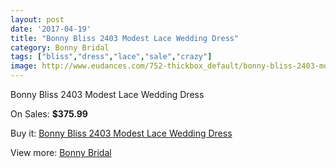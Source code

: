 ```yaml
---
layout: post
date: '2017-04-19'
title: "Bonny Bliss 2403 Modest Lace Wedding Dress"
category: Bonny Bridal
tags: ["bliss","dress","lace","sale","crazy"]
image: http://www.eudances.com/752-thickbox_default/bonny-bliss-2403-modest-lace-wedding-dress.jpg
---
```

Bonny Bliss 2403 Modest Lace Wedding Dress

On Sales: **$375.99**
<a href="https://www.eudances.com/en/bonny-bridal/246-bonny-bliss-2403-modest-lace-wedding-dress.html"><amp-img layout="responsive" width="600" height="600" src="//www.eudances.com/752-thickbox_default/bonny-bliss-2403-modest-lace-wedding-dress.jpg" alt="Bonny Bliss 2403 Modest Lace Wedding Dress 0" /></a>
<a href="https://www.eudances.com/en/bonny-bridal/246-bonny-bliss-2403-modest-lace-wedding-dress.html"><amp-img layout="responsive" width="600" height="600" src="//www.eudances.com/753-thickbox_default/bonny-bliss-2403-modest-lace-wedding-dress.jpg" alt="Bonny Bliss 2403 Modest Lace Wedding Dress 1" /></a>

Buy it: [Bonny Bliss 2403 Modest Lace Wedding Dress](https://www.eudances.com/en/bonny-bridal/246-bonny-bliss-2403-modest-lace-wedding-dress.html "Bonny Bliss 2403 Modest Lace Wedding Dress")

View more: [Bonny Bridal](https://www.eudances.com/en/3-bonny-bridal "Bonny Bridal")